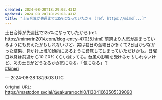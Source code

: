 ```yaml
---
created: 2024-08-28T18:29:03.431Z
updated: 2024-08-28T18:29:03.431Z
title: "土日合算が先週比で125%になっていたから (ref. https://mimo[...]"
---
```


<p>土日合算が先週比で125%になっていたから (ref. <a href="https://mimorin2014.com/blog-entry-47025.html" target="_blank" rel="nofollow noopener" translate="no"><span class="invisible">https://</span><span class="ellipsis">mimorin2014.com/blog-entry-470</span><span class="invisible">25.html</span></a>) 前週より人気が高まっているようにも見えたかもしれないけど、実は初日の金曜日が多くて2日目が少なかった結果、見かけ上増加傾向にあるように錯覚してしまっていただけかも。日曜日以降は前週から10-20%くらい減ってる。台風の影響を受けるかもしれないけど、次の土日がどうなるかが気になる。「気になる」？<br /><a href="https://mastodon.social/tags/kinpri" class="mention hashtag" rel="tag">#<span>kinpri</span></a></p>

&mdash; 2024-08-28 18:29:03 UTC

Original URL: https://mastodon.social/@sakuramochi0/113041063505339090
